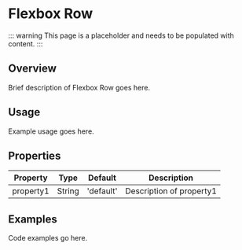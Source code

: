 # Flexbox Row

::: warning
This page is a placeholder and needs to be populated with content.
:::

## Overview

Brief description of Flexbox Row goes here.

## Usage

Example usage goes here.

## Properties

| Property | Type | Default | Description |
|----------|------|---------|-------------|
| property1 | String | 'default' | Description of property1 |

## Examples

Code examples go here.
